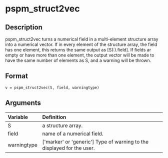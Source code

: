 # pspm_struct2vec
## Description
pspm_struct2vec turns a numerical field in a multi-element structure array into a numerical vector. If in every element of the structure array, the field has one element, this returns the same output as [S(:).field]. If fields ar empty or have more than one element, the output vector will be made to have the same number of elements as S, and a warning will be thrown. 

## Format
`v = pspm_struct2vec(S, field, warningtype)`

## Arguments
| Variable | Definition |
|:--|:--|
| S | a structure array. |
| field | name of a numerical field. |
| warningtype | ['marker' or 'generic'] Type of warning to the displayed for the user. |

